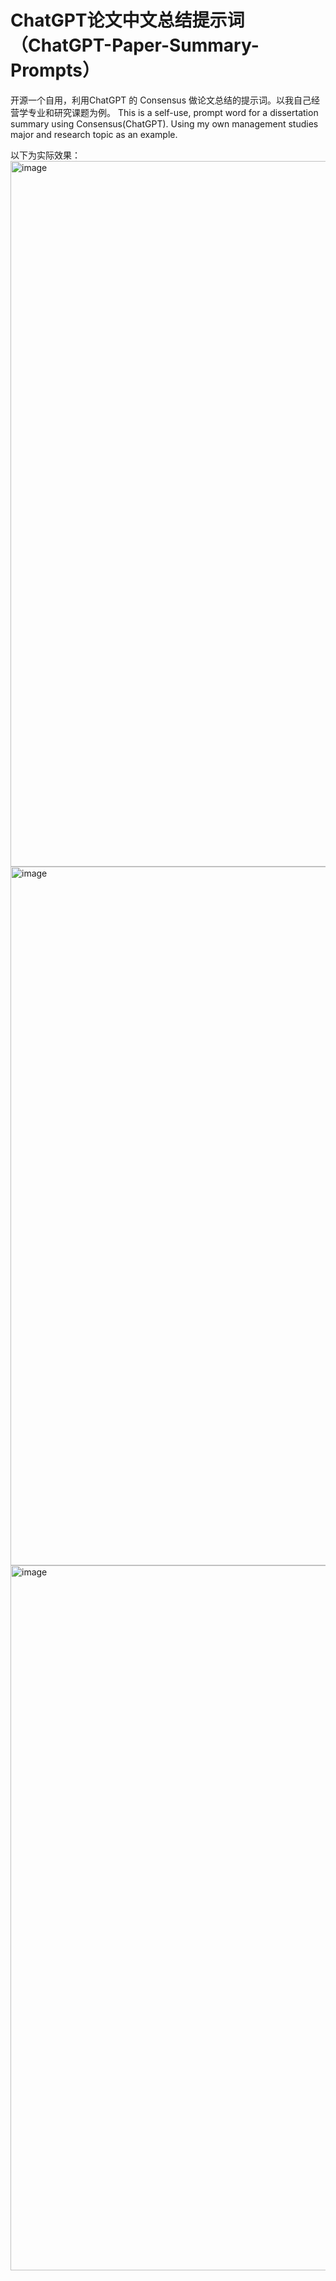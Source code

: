 # ChatGPT论文中文总结提示词（ChatGPT-Paper-Summary-Prompts）
开源一个自用，利用ChatGPT 的 Consensus 做论文总结的提示词。以我自己经营学专业和研究课题为例。
This is a self-use, prompt word for a dissertation summary using Consensus(ChatGPT). Using my own management studies major and research topic as an example.


以下为实际效果：
<img width="1129" alt="image" src="https://github.com/Spadio1999/ChatGPT-Paper-Summary-Prompts/assets/104052734/2f1fe839-0b9f-4635-b983-93d8270d1b03">
<img width="1118" alt="image" src="https://github.com/Spadio1999/ChatGPT-Paper-Summary-Prompts/assets/104052734/5aabe1c1-0d69-41c2-be8a-63185c46edfe">
<img width="1128" alt="image" src="https://github.com/Spadio1999/ChatGPT-Paper-Summary-Prompts/assets/104052734/a99d6063-2417-404b-a476-6c1851772130">
